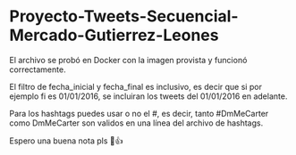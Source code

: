 # Proyecto-Tweets-Secuencial-Mercado-Gutierrez-Leones
El archivo se probó en Docker con la imagen provista y funcionó correctamente.

El filtro de fecha_inicial y fecha_final es inclusivo, es decir que si por ejemplo fi es 01/01/2016, se incluiran los tweets del 01/01/2016 en adelante.

Para los hashtags puedes usar o no el #, es decir, tanto #DmMeCarter como DmMeCarter son validos en una línea del archivo de hashtags.

Espero una buena nota pls 🤠👍

